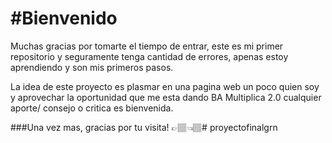 # #Bienvenido
Muchas gracias por tomarte el tiempo de entrar, este es mi primer repositorio y seguramente tenga cantidad de errores, apenas estoy aprendiendo y son mis primeros pasos.

La idea de este proyecto es plasmar en una pagina web un poco quien soy y aprovechar la oportunidad que me esta dando BA Multiplica 2.0 cualquier aporte/ consejo o critica es bienvenida.

###Una vez mas, gracias por tu visita! 👉🏽👈🏽#   p r o y e c t o f i n a l g r n  
 